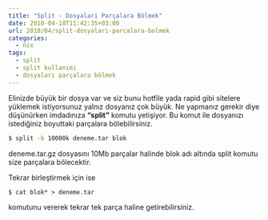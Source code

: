 ```yaml
---
title: "Split - Dosyalari Parçalara Bölmek"
date: 2010-04-18T11:42:35+03:00
url: 2010/04/split-dosyalari-parcalara-bolmek
categories:
  - nix
tags:
  - split
  - split kullanımı
  - dosyaları parçalara bölmek
---
```

Elinizde büyük bir dosya var ve siz bunu hotfile yada rapid gibi sitelere yüklemek istiyorsunuz yalnız dosyanız çok büyük. Ne yapmanız gerekir diye düşünürken imdadınıza **“split”** komutu yetişiyor. Bu komut ile dosyanızı istediğiniz boyuttaki parçalara bölebilirsiniz.

```sh
$ split -b 10000k deneme.tar blok
```

deneme.tar.gz dosyasını 10Mb parçalar halinde blok adı altında split komutu size parçalara bölecektir.

Tekrar birleştirmek için ise

```
$ cat blok* > deneme.tar
```

komutunu vererek tekrar tek parça haline getirebilirsiniz.
